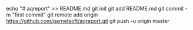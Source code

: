 echo "# aqreport" >> README.md
git init
git add README.md
git commit -m "first commit"
git remote add origin https://github.com/garnetsoft/aqreport.git
git push -u origin master
